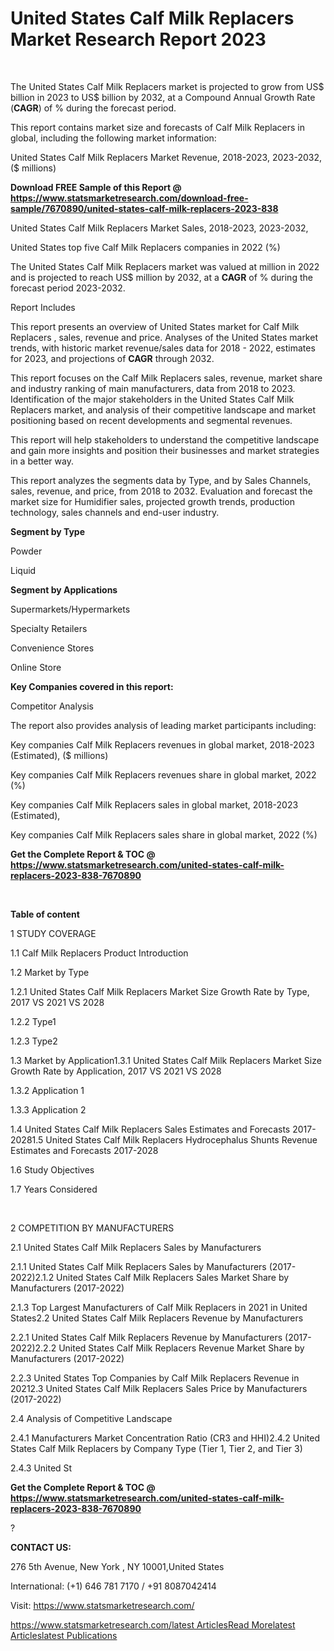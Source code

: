 <h1>United States Calf Milk Replacers Market Research Report 2023</h1><br/><p>The United States Calf Milk Replacers market is projected to grow from US$ billion in 2023 to US$ billion by 2032, at a Compound Annual Growth Rate (<strong>CAGR</strong>) of % during the forecast period.</p>
 
 
 
 <p>This report contains market size and forecasts of Calf Milk Replacers in global, including the following market information:</p>
 
 
 
 <p>United States Calf Milk Replacers Market Revenue, 2018-2023, 2023-2032, ($ millions)</p>
 
 
 
 <p><strong>Download FREE Sample of this Report @ <a href="https://www.statsmarketresearch.com/download-free-sample/7670890/united-states-calf-milk-replacers-2023-838">https://www.statsmarketresearch.com/download-free-sample/7670890/united-states-calf-milk-replacers-2023-838</a></strong></p>
 
 
 
 <p>United States Calf Milk Replacers Market Sales, 2018-2023, 2023-2032,</p>
 
 
 
 <p>United States top five Calf Milk Replacers companies in 2022 (%)</p>
 
 
 
 <p>The United States Calf Milk Replacers market was valued at million in 2022 and is projected to reach US$ million by 2032, at a <strong>CAGR</strong> of % during the forecast period 2023-2032.</p>
 
 
 
 <p>Report Includes</p>
 
 
 
 <p>This report presents an overview of United States market for Calf Milk Replacers , sales, revenue and price. Analyses of the United States market trends, with historic market revenue/sales data for 2018 - 2022, estimates for 2023, and projections of <strong>CAGR</strong> through 2032.</p>
 
 
 
 <p>This report focuses on the Calf Milk Replacers sales, revenue, market share and industry ranking of main manufacturers, data from 2018 to 2023. Identification of the major stakeholders in the United States Calf Milk Replacers market, and analysis of their competitive landscape and market positioning based on recent developments and segmental revenues.</p>
 
 
 
 <p>This report will help stakeholders to understand the competitive landscape and gain more insights and position their businesses and market strategies in a better way.</p>
 
 
 
 <p>This report analyzes the segments data by Type, and by Sales Channels, sales, revenue, and price, from 2018 to 2032. Evaluation and forecast the market size for Humidifier sales, projected growth trends, production technology, sales channels and end-user industry.</p>
 
 
 
 <p><strong>Segment by Type</strong></p>
 
 
 
 <p>Powder</p>
 
 
 
 <p>Liquid</p>
 
 
 
 <p><strong>Segment <strong><strong>by Applications</strong></strong></strong></p>
 
 
 
 <p>Supermarkets/Hypermarkets</p>
 
 
 
 <p>Specialty Retailers</p>
 
 
 
 <p>Convenience Stores</p>
 
 
 
 <p>Online Store</p>
 
 
 
 <p><strong>Key Companies covered in this report:</strong></p>
 
 
 
 <p>Competitor Analysis</p>
 
 
 
 <p>The report also provides analysis of leading market participants including:</p>
 
 
 
 <p>Key companies Calf Milk Replacers revenues in global market, 2018-2023 (Estimated), ($ millions)</p>
 
 
 
 <p>Key companies Calf Milk Replacers revenues share in global market, 2022 (%)</p>
 
 
 
 <p>Key companies Calf Milk Replacers sales in global market, 2018-2023 (Estimated),</p>
 
 
 
 <p>Key companies Calf Milk Replacers sales share in global market, 2022 (%)</p>
 
 
 
 <div><b>Get the Complete Report & TOC @ <a href="https://www.statsmarketresearch.com/united-states-calf-milk-replacers-2023-838-7670890">https://www.statsmarketresearch.com/united-states-calf-milk-replacers-2023-838-7670890</a></b></div>
 
 
 
 <p><br />
 
 <b>Table of content</b></p>
 
 
 
 <p>1 STUDY COVERAGE<br />
 
 1.1 Calf Milk Replacers Product Introduction<br />
 
 1.2 Market by Type<br />
 
 1.2.1 United States Calf Milk Replacers Market Size Growth Rate by Type, 2017 VS 2021 VS 2028<br />
 
 1.2.2 Type1<br />
 
 1.2.3 Type2<br />
 
 1.3 Market by Application1.3.1 United States Calf Milk Replacers Market Size Growth Rate by Application, 2017 VS 2021 VS 2028<br />
 
 1.3.2 Application 1<br />
 
 1.3.3 Application 2<br />
 
 1.4 United States Calf Milk Replacers Sales Estimates and Forecasts 2017-20281.5 United States Calf Milk Replacers Hydrocephalus Shunts Revenue Estimates and Forecasts 2017-2028<br />
 
 1.6 Study Objectives<br />
 
 1.7 Years Considered<br />
 
 <br />
 
 2 COMPETITION BY MANUFACTURERS<br />
 
 2.1 United States Calf Milk Replacers Sales by Manufacturers<br />
 
 2.1.1 United States Calf Milk Replacers Sales by Manufacturers (2017-2022)2.1.2 United States Calf Milk Replacers Sales Market Share by Manufacturers (2017-2022)<br />
 
 2.1.3 Top Largest Manufacturers of Calf Milk Replacers in 2021 in United States2.2 United States Calf Milk Replacers Revenue by Manufacturers<br />
 
 2.2.1 United States Calf Milk Replacers Revenue by Manufacturers (2017-2022)2.2.2 United States Calf Milk Replacers Revenue Market Share by Manufacturers (2017-2022)<br />
 
 2.2.3 United States Top Companies by Calf Milk Replacers Revenue in 20212.3 United States Calf Milk Replacers Sales Price by Manufacturers (2017-2022)<br />
 
 2.4 Analysis of Competitive Landscape<br />
 
 2.4.1 Manufacturers Market Concentration Ratio (CR3 and HHI)2.4.2 United States Calf Milk Replacers by Company Type (Tier 1, Tier 2, and Tier 3)<br />
 
 2.4.3 United St</p>
 
 
 
 <div><b>Get the Complete Report & TOC @ <a href="https://www.statsmarketresearch.com/united-states-calf-milk-replacers-2023-838-7670890">https://www.statsmarketresearch.com/united-states-calf-milk-replacers-2023-838-7670890</a></b></div>
 
 
 
 <p>? </p>
 
 
 
 <p><b>CONTACT US:</b><br />
 
 276 5th Avenue, New York , NY 10001,United States<br />
 
 International: (+1) 646 781 7170 / +91 8087042414<br />
 
 Visit: <a href="https://www.statsmarketresearch.com/">https://www.statsmarketresearch.com/</a><br />
 
 <a href="https://gyeongbokgung.com">https://www.statsmarketresearch.com/</a><a href="https://hallyeomaritime.com">latest Articles</a><a href="https://jingwansa.com">Read More</a><a href="https://nguoiviet.jp/">latest Articles</a><a href="https://www.intelmarketresearch.com/">latest Publications</a></p>